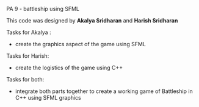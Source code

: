 PA 9 - battleship using SFML

This code was designed by ****Akalya Sridharan**** and ****Harish Sridharan****

Tasks for Akalya : 
- create the graphics aspect of the game using SFML

Tasks for Harish:
- create the logistics of the game using C++

Tasks for both:
- integrate both parts together to create a working game of Battleship in C++ using SFML graphics
